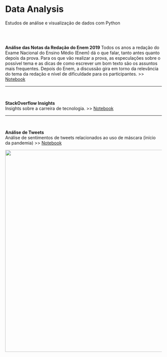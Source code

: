 # Data Analysis    

Estudos de análise e visualização de dados com Python    
</br>

<br>

**Análise das Notas da Redação do Enem 2019**
Todos os anos a redação do Exame Nacional do Ensino Médio (Enem) dá o que falar, tanto antes quanto depois da prova. Para os que vão realizar a prova, as especulações sobre o possível tema e as dicas de como escrever um bom texto são os assuntos mais frequentes. Depois do Enem, a discussão gira em torno da relevância do tema da redação e nível de dificuldade para os participantes. >> [Notebook](https://github.com/priscillapreks/data-analysis/blob/master/Enem_2019_ImersaoDados.ipynb)    



---
</br>
    
**StackOverflow Insights**     
Insights sobre a carreira de tecnologia. >> [Notebook](https://github.com/priscillapreks/data-analysis/blob/master/Stack_Overflow_Insights.ipynb)    

---
<br>

**Análise de Tweets**    
Análise de sentimentos de tweets relacionados ao uso de máscara (início da pandemia) >> [Notebook](https://github.com/priscillapreks/data-analysis/blob/master/analise_twitter_m%C3%A1scara.ipynb)     


<img src="https://github.com/priscillapreks/data-analysis/blob/master/analise_twitter/tweets_wordcloud_mascara.png" width="650"/>

